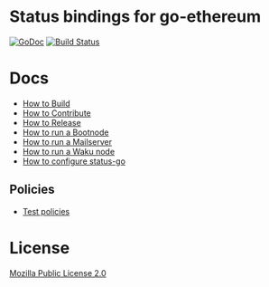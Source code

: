 # Status bindings for go-ethereum

[![GoDoc](https://godoc.org/github.com/status-im/status-go?status.svg)](https://godoc.org/github.com/status-im/status-go)
[![Build Status](https://travis-ci.org/status-im/status-go.svg?branch=develop)](https://travis-ci.org/status-im/status-go)

# Docs

- [How to Build](./_docs/how-to-build.md)
- [How to Contribute](CONTRIBUTING.md)
- [How to Release](RELEASING.md)
- [How to run a Bootnode](BOOTNODE.md)
- [How to run a Mailserver](MAILSERVER.md)
- [How to run a Waku node](./_examples/README.md#run-waku-node)
- [How to configure status-go](/config)

## Policies

- [Test policies](./_docs/policies/tests.md)

# License

[Mozilla Public License 2.0](https://github.com/status-im/status-go/blob/develop/LICENSE.md)
